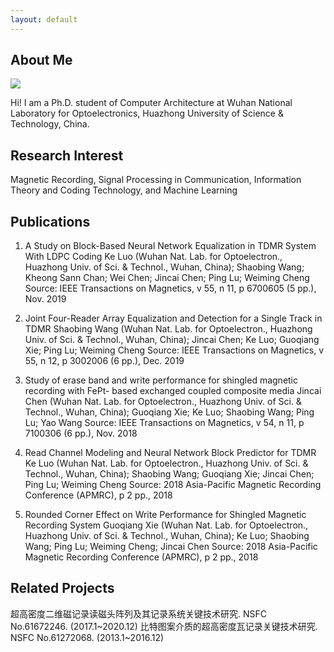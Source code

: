 ```yaml
---
layout: default
---
```


## About Me

<img class="profile-picture" src="sherlock.jpg">

Hi! I am a Ph.D. student of Computer Architecture at Wuhan National Laboratory for Optoelectronics, Huazhong University of Science & Technology, China.

## Research Interest

Magnetic Recording, Signal Processing in Communication, Information Theory and Coding Technology, and Machine Learning

## Publications

1. A Study on Block-Based Neural Network Equalization in TDMR System With LDPC Coding
Ke Luo (Wuhan Nat. Lab. for Optoelectron., Huazhong Univ. of Sci. & Technol., Wuhan, China); Shaobing Wang; Kheong Sann Chan; Wei Chen; Jincai Chen; Ping Lu; Weiming Cheng Source: IEEE Transactions on Magnetics, v 55, n 11, p 6700605 (5 pp.), Nov. 2019

2. Joint Four-Reader Array Equalization and Detection for a Single Track in TDMR
Shaobing Wang (Wuhan Nat. Lab. for Optoelectron., Huazhong Univ. of Sci. & Technol., Wuhan, China); Jincai Chen; Ke Luo; Guoqiang Xie; Ping Lu; Weiming Cheng Source: IEEE Transactions on Magnetics, v 55, n 12, p 3002006 (6 pp.), Dec. 2019

3. Study of erase band and write performance for shingled magnetic recording with FePt-
based exchanged coupled composite media
Jincai Chen (Wuhan Nat. Lab. for Optoelectron., Huazhong Univ. of Sci. & Technol., Wuhan, China); Guoqiang Xie; Ke Luo; Shaobing Wang; Ping Lu; Yao Wang Source: IEEE Transactions on Magnetics, v 54, n 11, p 7100306 (6 pp.), Nov. 2018

4. Read Channel Modeling and Neural Network Block Predictor for TDMR
Ke Luo (Wuhan Nat. Lab. for Optoelectron., Huazhong Univ. of Sci. & Technol., Wuhan, China); Shaobing Wang; Guoqiang Xie; Jincai Chen; Ping Lu; Weiming Cheng Source: 2018 Asia-Pacific Magnetic Recording Conference (APMRC), p 2 pp., 2018

5. Rounded Corner Effect on Write Performance for Shingled Magnetic Recording System
Guoqiang Xie (Wuhan Nat. Lab. for Optoelectron., Huazhong Univ. of Sci. & Technol., Wuhan, China); Ke Luo; Shaobing Wang; Ping Lu; Weiming Cheng; Jincai Chen Source: 2018 Asia-Pacific Magnetic Recording Conference (APMRC), p 2 pp., 2018

## Related Projects
超高密度二维磁记录读磁头阵列及其记录系统关键技术研究. NSFC No.61672246. (2017.1~2020.12)
比特图案介质的超高密度瓦记录关键技术研究. NSFC No.61272068. (2013.1~2016.12)



